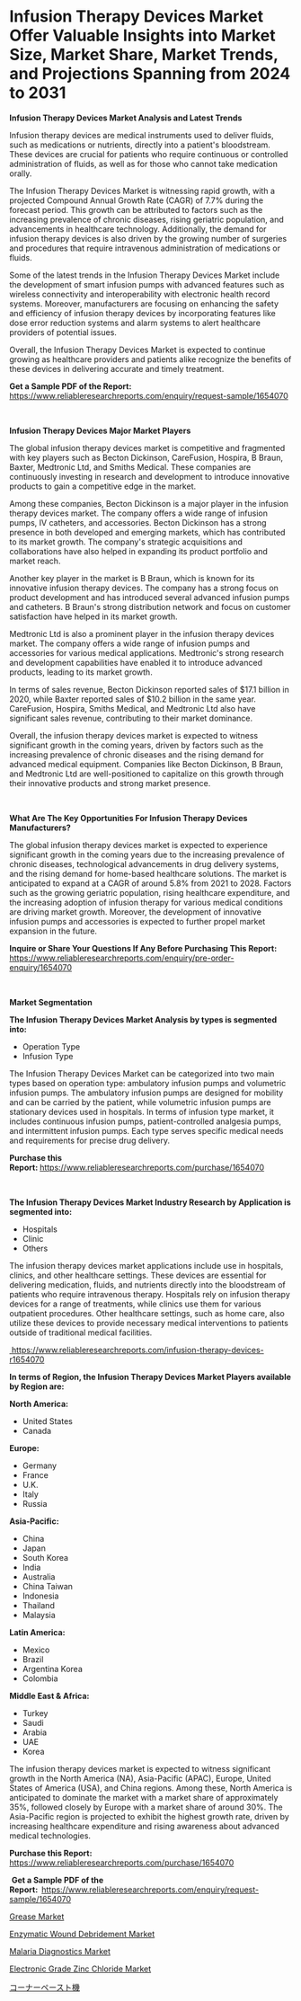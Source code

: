 <p><h1>Infusion Therapy Devices Market Offer Valuable Insights into Market Size, Market Share, Market Trends, and Projections Spanning from 2024 to 2031</h1></p><p><strong>Infusion Therapy Devices Market Analysis and Latest Trends</strong></p>
<p><p>Infusion therapy devices are medical instruments used to deliver fluids, such as medications or nutrients, directly into a patient's bloodstream. These devices are crucial for patients who require continuous or controlled administration of fluids, as well as for those who cannot take medication orally.</p><p>The Infusion Therapy Devices Market is witnessing rapid growth, with a projected Compound Annual Growth Rate (CAGR) of 7.7% during the forecast period. This growth can be attributed to factors such as the increasing prevalence of chronic diseases, rising geriatric population, and advancements in healthcare technology. Additionally, the demand for infusion therapy devices is also driven by the growing number of surgeries and procedures that require intravenous administration of medications or fluids.</p><p>Some of the latest trends in the Infusion Therapy Devices Market include the development of smart infusion pumps with advanced features such as wireless connectivity and interoperability with electronic health record systems. Moreover, manufacturers are focusing on enhancing the safety and efficiency of infusion therapy devices by incorporating features like dose error reduction systems and alarm systems to alert healthcare providers of potential issues.</p><p>Overall, the Infusion Therapy Devices Market is expected to continue growing as healthcare providers and patients alike recognize the benefits of these devices in delivering accurate and timely treatment.</p></p>
<p><strong>Get a Sample PDF of the Report:&nbsp;</strong> <a href="https://www.reliableresearchreports.com/enquiry/request-sample/1654070">https://www.reliableresearchreports.com/enquiry/request-sample/1654070</a></p>
<p>&nbsp;</p>
<p><strong>Infusion Therapy Devices Major Market Players</strong></p>
<p><p>The global infusion therapy devices market is competitive and fragmented with key players such as Becton Dickinson, CareFusion, Hospira, B Braun, Baxter, Medtronic Ltd, and Smiths Medical. These companies are continuously investing in research and development to introduce innovative products to gain a competitive edge in the market.</p><p>Among these companies, Becton Dickinson is a major player in the infusion therapy devices market. The company offers a wide range of infusion pumps, IV catheters, and accessories. Becton Dickinson has a strong presence in both developed and emerging markets, which has contributed to its market growth. The company's strategic acquisitions and collaborations have also helped in expanding its product portfolio and market reach.</p><p>Another key player in the market is B Braun, which is known for its innovative infusion therapy devices. The company has a strong focus on product development and has introduced several advanced infusion pumps and catheters. B Braun's strong distribution network and focus on customer satisfaction have helped in its market growth.</p><p>Medtronic Ltd is also a prominent player in the infusion therapy devices market. The company offers a wide range of infusion pumps and accessories for various medical applications. Medtronic's strong research and development capabilities have enabled it to introduce advanced products, leading to its market growth.</p><p>In terms of sales revenue, Becton Dickinson reported sales of $17.1 billion in 2020, while Baxter reported sales of $10.2 billion in the same year. CareFusion, Hospira, Smiths Medical, and Medtronic Ltd also have significant sales revenue, contributing to their market dominance.</p><p>Overall, the infusion therapy devices market is expected to witness significant growth in the coming years, driven by factors such as the increasing prevalence of chronic diseases and the rising demand for advanced medical equipment. Companies like Becton Dickinson, B Braun, and Medtronic Ltd are well-positioned to capitalize on this growth through their innovative products and strong market presence.</p></p>
<p>&nbsp;</p>
<p><strong>What Are The Key Opportunities For Infusion Therapy Devices Manufacturers?</strong></p>
<p><p>The global infusion therapy devices market is expected to experience significant growth in the coming years due to the increasing prevalence of chronic diseases, technological advancements in drug delivery systems, and the rising demand for home-based healthcare solutions. The market is anticipated to expand at a CAGR of around 5.8% from 2021 to 2028. Factors such as the growing geriatric population, rising healthcare expenditure, and the increasing adoption of infusion therapy for various medical conditions are driving market growth. Moreover, the development of innovative infusion pumps and accessories is expected to further propel market expansion in the future.</p></p>
<p><strong>Inquire or Share Your Questions If Any Before Purchasing This Report:</strong> <a href="https://www.reliableresearchreports.com/enquiry/pre-order-enquiry/1654070">https://www.reliableresearchreports.com/enquiry/pre-order-enquiry/1654070</a></p>
<p>&nbsp;</p>
<p><strong>Market Segmentation</strong></p>
<p><strong>The Infusion Therapy Devices Market Analysis by types is segmented into:</strong></p>
<p><ul><li>Operation Type</li><li>Infusion Type</li></ul></p>
<p><p>The Infusion Therapy Devices Market can be categorized into two main types based on operation type: ambulatory infusion pumps and volumetric infusion pumps. The ambulatory infusion pumps are designed for mobility and can be carried by the patient, while volumetric infusion pumps are stationary devices used in hospitals. In terms of infusion type market, it includes continuous infusion pumps, patient-controlled analgesia pumps, and intermittent infusion pumps. Each type serves specific medical needs and requirements for precise drug delivery.</p></p>
<p><strong>Purchase this Report:&nbsp;</strong><a href="https://www.reliableresearchreports.com/purchase/1654070">https://www.reliableresearchreports.com/purchase/1654070</a></p>
<p>&nbsp;</p>
<p><strong>The Infusion Therapy Devices Market Industry Research by Application is segmented into:</strong></p>
<p><ul><li>Hospitals</li><li>Clinic</li><li>Others</li></ul></p>
<p><p>The infusion therapy devices market applications include use in hospitals, clinics, and other healthcare settings. These devices are essential for delivering medication, fluids, and nutrients directly into the bloodstream of patients who require intravenous therapy. Hospitals rely on infusion therapy devices for a range of treatments, while clinics use them for various outpatient procedures. Other healthcare settings, such as home care, also utilize these devices to provide necessary medical interventions to patients outside of traditional medical facilities.</p></p>
<p><a href="https://www.reliableresearchreports.com/infusion-therapy-devices-r1654070">&nbsp;https://www.reliableresearchreports.com/infusion-therapy-devices-r1654070</a></p>
<p><strong>In terms of Region, the Infusion Therapy Devices Market Players available by Region are:</strong></p>
<p>
    <p> <strong> North America: </strong>
        <ul>
            <li>United States</li>
            <li>Canada</li>
        </ul>
        </p> 
    <p> <strong> Europe: </strong>
        <ul>
            <li>Germany</li>
            <li>France</li>
            <li>U.K.</li>
            <li>Italy</li>
            <li>Russia</li>
        </ul>
        </p> 
    <p> <strong> Asia-Pacific: </strong>
        <ul>
            <li>China</li>
            <li>Japan</li>
            <li>South Korea</li>
            <li>India</li>
            <li>Australia</li>
            <li>China Taiwan</li>
            <li>Indonesia</li>
            <li>Thailand</li>
            <li>Malaysia</li>
        </ul>
        </p> 
    <p> <strong> Latin America: </strong>
        <ul>
            <li>Mexico</li>
            <li>Brazil</li>
            <li>Argentina Korea</li>
            <li>Colombia</li>
        </ul>
        </p> 
    <p> <strong> Middle East & Africa: </strong>
        <ul>
            <li>Turkey</li>
            <li>Saudi</li>
            <li>Arabia</li>
            <li>UAE</li>
            <li>Korea</li>
        </ul>
    </p>
    </p>
<p><p>The infusion therapy devices market is expected to witness significant growth in the North America (NA), Asia-Pacific (APAC), Europe, United States of America (USA), and China regions. Among these, North America is anticipated to dominate the market with a market share of approximately 35%, followed closely by Europe with a market share of around 30%. The Asia-Pacific region is projected to exhibit the highest growth rate, driven by increasing healthcare expenditure and rising awareness about advanced medical technologies.</p></p>
<p><strong>Purchase this Report: </strong><a href="https://www.reliableresearchreports.com/purchase/1654070">https://www.reliableresearchreports.com/purchase/1654070</a></p>
<p>&nbsp;<strong>Get a Sample PDF of the Report:&nbsp;&nbsp;</strong><a href="https://www.reliableresearchreports.com/enquiry/request-sample/1654070">https://www.reliableresearchreports.com/enquiry/request-sample/1654070</a></p>
<p><strong></strong></p>
<p><p><a href="https://github.com/wusalecollins540tpqoz/Market-Research-Report-List-2/blob/main/grease-market.md">Grease Market</a></p><p><a href="https://www.linkedin.com/pulse/enzymatic-wound-debridement-market-size-reveals-best-dl3df">Enzymatic Wound Debridement Market</a></p><p><a href="https://www.linkedin.com/pulse/malaria-diagnosticsnbspmarket-focuses-market-share-pt0wc">Malaria Diagnostics Market</a></p><p><a href="https://issuu.com/reportprime-2/docs/electronic-grade-zinc-chloride-market-size-2030.pp">Electronic Grade Zinc Chloride Market</a></p><p><a href="https://medium.com/@saigekulas/%E3%83%87%E3%82%B3%E3%83%BC%E3%83%87%E3%82%A3%E3%83%B3%E3%82%B0%E3%82%B3%E3%83%BC%E3%83%8A%E3%83%BC%E3%83%9A%E3%83%BC%E3%82%B9%E3%83%86%E3%82%A3%E3%83%B3%E3%82%B0%E3%83%9E%E3%82%B7%E3%83%B3%E5%B8%82%E5%A0%B4%E3%81%AE%E6%8C%87%E6%A8%99-%E5%B8%82%E5%A0%B4%E3%82%B7%E3%82%A7%E3%82%A2-%E3%83%88%E3%83%AC%E3%83%B3%E3%83%89-%E6%88%90%E9%95%B7%E3%83%91%E3%82%BF%E3%83%BC%E3%83%B3-6c45c55ec082">コーナーペースト機</a></p></p>